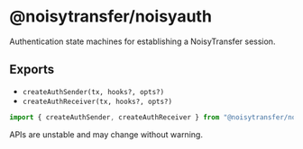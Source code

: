 # @noisytransfer/noisyauth

Authentication state machines for establishing a NoisyTransfer session.

## Exports

- `createAuthSender(tx, hooks?, opts?)`
- `createAuthReceiver(tx, hooks?, opts?)`

```js
import { createAuthSender, createAuthReceiver } from "@noisytransfer/noisyauth";
```

APIs are unstable and may change without warning.
